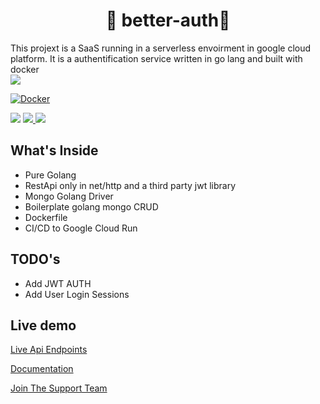 <h1 align="center">🎉 better-auth🎉</h1>
This projext is a SaaS running in a serverless envoirment in google cloud platform. It is a authentification service written in go lang and built with docker 
<br/

<div align="center">       
<img src="https://img.shields.io/github/workflow/status/techonomylabs/better-auth/Docker?label=GCP%20CLOUD%20RUN&style=for-the-badge"/>

[![Docker](https://github.com/techonomylabs/better-auth/actions/workflows/deploy-to-cloud-run.yml/badge.svg)](https://github.com/techonomylabs/better-auth/actions/workflows/deploy-to-cloud-run.yml)

<img src="https://img.shields.io/github/license/techonomylabs/better-auth" />
<a href="https://github.com/techonomylabs/better-auth/issues">
<img src="https://img.shields.io/github/issues/techonomylabs/better-auth" />
</a>
<img src="https://img.shields.io/github/languages/count/techonomylabs/better-auth?style=flat-square"/>

</div>

## What's Inside

- Pure Golang
- RestApi only in net/http and a third party jwt library
- Mongo Golang Driver 
- Boilerplate golang mongo CRUD 
- Dockerfile
- CI/CD to Google Cloud Run

## TODO's

- Add JWT AUTH
- Add User Login Sessions 

## Live demo

[Live Api Endpoints](https://better-auth-o2k3wv2fsq-uc.a.run.app)

[Documentation](https://documenter.getpostman.com/view/21725756/UzBvH45K)

[Join The Support Team](https://app.getpostman.com/join-team?invite_code=40a4a16810b9f88648390722e98b8e79)

